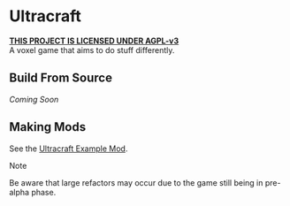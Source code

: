 # Ultracraft
**[THIS PROJECT IS LICENSED UNDER AGPL-v3](LICENSE)**  
A voxel game that aims to do stuff differently.

## Build From Source
*Coming Soon* <!--Or maybe not? Who knows lmao-->

## Making Mods
See the [Ultracraft Example Mod](https://github.com/Ultreon/ultracraft-example-mod).
> [!Note]
> Be aware that large refactors may occur due to the game still being in pre-alpha phase.
